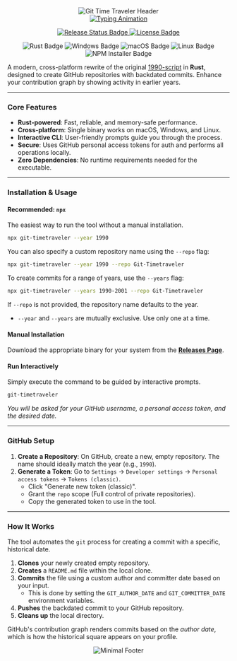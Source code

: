 <div align="center">
  <img src="https://capsule-render.vercel.app/api?type=waving&height=220&text=Git%20Time%20Traveler&color=0:2A2A2A,100:1A1A1A&fontColor=E0E0E0&fontSize=70&animation=fadeIn&fontAlignY=40&desc=Travel%20back%20in%20time%20on%20your%20GitHub%20profile.&descAlignY=65&descSize=18" alt="Git Time Traveler Header">
</div>

<div align="center">
  <a href="https://git.io/typing-svg">
    <img src="https://readme-typing-svg.herokuapp.com?font=Space+Mono&weight=600&duration=4000&pause=1000&color=909090&width=480&lines=Rust-Powered+%26+Cross-Platform;Interactive+%26+Beautiful+CLI;Backdate+Git+Commits+with+Ease" alt="Typing Animation"/>
  </a>
</div>

<div align="center">
  <p>
    <a href="https://github.com/chama-x/Git-Timetraveler/actions/workflows/release.yml">
      <img src="https://img.shields.io/github/actions/workflow/status/chama-x/Git-Timetraveler/release.yml?branch=main&style=flat-square&label=Release&logo=github&color=2A2A2A&logoColor=E0E0E0" alt="Release Status Badge">
    </a>
    <a href="https://opensource.org/licenses/MIT">
      <img src="https://img.shields.io/badge/License-MIT-informational?style=flat-square&color=383838&logoColor=E0E0E0" alt="License Badge">
    </a>
  </p>
</div>

<div align="center">
  <p>
    <img src="https://img.shields.io/badge/Rust-Powered-000000?style=flat-square&logo=rust&logoColor=E0E0E0&color=2A2A2A" alt="Rust Badge">
    <img src="https://img.shields.io/badge/Windows-Supported-0078D6?style=flat-square&logo=windows&logoColor=E0E0E0&color=2A2A2A" alt="Windows Badge">
    <img src="https://img.shields.io/badge/macOS-Supported-000000?style=flat-square&logo=apple&logoColor=E0E0E0&color=2A2A2A" alt="macOS Badge">
    <img src="https://img.shields.io/badge/Linux-Supported-FCC624?style=flat-square&logo=linux&logoColor=E0E0E0&color=2A2A2A" alt="Linux Badge">
    <img src="https://img.shields.io/badge/npm-Installer-CB3837?style=flat-square&logo=npm&logoColor=E0E0E0&color=383838" alt="NPM Installer Badge">
  </p>
</div>

A modern, cross-platform rewrite of the original [1990-script](https://github.com/antfu/1990-script) in **Rust**, designed to create GitHub repositories with backdated commits. Enhance your contribution graph by showing activity in earlier years.

---

### Core Features

* **Rust-powered**: Fast, reliable, and memory-safe performance.
* **Cross-platform**: Single binary works on macOS, Windows, and Linux.
* **Interactive CLI**: User-friendly prompts guide you through the process.
* **Secure**: Uses GitHub personal access tokens for auth and performs all operations locally.
* **Zero Dependencies**: No runtime requirements needed for the executable.

---

### Installation & Usage

#### Recommended: `npx`
The easiest way to run the tool without a manual installation.

```bash
npx git-timetraveler --year 1990
```

You can also specify a custom repository name using the `--repo` flag:

```bash
npx git-timetraveler --year 1990 --repo Git-Timetraveler
```

To create commits for a range of years, use the `--years` flag:

```bash
npx git-timetraveler --years 1990-2001 --repo Git-Timetraveler
```

If `--repo` is not provided, the repository name defaults to the year.

- `--year` and `--years` are mutually exclusive. Use only one at a time.

#### Manual Installation

Download the appropriate binary for your system from the [**Releases Page**](https://github.com/chama-x/Git-Timetraveler/releases).

#### Run Interactively

Simply execute the command to be guided by interactive prompts.

```bash
git-timetraveler
```

*You will be asked for your GitHub username, a personal access token, and the desired date.*

-----

### GitHub Setup

1.  **Create a Repository**: On GitHub, create a new, empty repository. The name should ideally match the year (e.g., `1990`).
2.  **Generate a Token**: Go to `Settings` → `Developer settings` → `Personal access tokens` → `Tokens (classic)`.
      * Click "Generate new token (classic)".
      * Grant the `repo` scope (Full control of private repositories).
      * Copy the generated token to use in the tool.

-----

### How It Works

The tool automates the `git` process for creating a commit with a specific, historical date.

1.  **Clones** your newly created empty repository.
2.  **Creates** a `README.md` file within the local clone.
3.  **Commits** the file using a custom author and committer date based on your input.
      * This is done by setting the `GIT_AUTHOR_DATE` and `GIT_COMMITTER_DATE` environment variables.
4.  **Pushes** the backdated commit to your GitHub repository.
5.  **Cleans up** the local directory.

GitHub's contribution graph renders commits based on the *author date*, which is how the historical square appears on your profile.

<div align="center">
  <img src="https://capsule-render.vercel.app/api?type=waving&height=120&reversal=true&color=0:1A1A1A,50:2A2A2A,100:383838&animation=fadeIn&section=footer" alt="Minimal Footer">
</div>